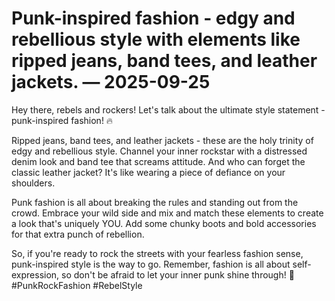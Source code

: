 # Punk-inspired fashion - edgy and rebellious style with elements like ripped jeans, band tees, and leather jackets. — 2025-09-25

Hey there, rebels and rockers! Let's talk about the ultimate style statement - punk-inspired fashion! 🔥

Ripped jeans, band tees, and leather jackets - these are the holy trinity of edgy and rebellious style. Channel your inner rockstar with a distressed denim look and band tee that screams attitude. And who can forget the classic leather jacket? It's like wearing a piece of defiance on your shoulders.

Punk fashion is all about breaking the rules and standing out from the crowd. Embrace your wild side and mix and match these elements to create a look that's uniquely YOU. Add some chunky boots and bold accessories for that extra punch of rebellion.

So, if you're ready to rock the streets with your fearless fashion sense, punk-inspired style is the way to go. Remember, fashion is all about self-expression, so don't be afraid to let your inner punk shine through! 🤘 #PunkRockFashion #RebelStyle